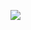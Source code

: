 [![](https://travis-ci.org/GeoffYoung/travis-demo.svg)](https://travis-ci.org/GeoffYoung/travis-demo)
